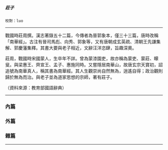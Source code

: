 

##### 莊子
`校對：luo`

* * *

戰國時莊周撰。漢志著錄五十二篇，今傳者為晉郭象本，僅三十三篇，唐時改稱「南華經」。古注有晉司馬彪、向秀、郭象等，又有唐朝成玄英疏、清朝王先謙集解、郭慶藩集釋。其書大要與老子相近，文辭汪洋恣肆，旨趣深奧。

莊周，戰國時宋國蒙人，生卒年不詳。曾為蒙漆園吏，故亦稱為蒙吏、蒙莊、矇叟。與梁惠王、齊宣王、孟子、惠施同時。又嘗隱居南華山，故唐玄宗天寶初，詔追號為南華真人，稱其書為南華經。其人生觀崇尚自然無為，逍遙自得；政治觀則歸於無為而治。與老子並為道家思想的宗師，著有莊子。

（資料來源：教育部國語辭典）

* * *

### 內篇

### 外篇

### 雜篇

* * *

